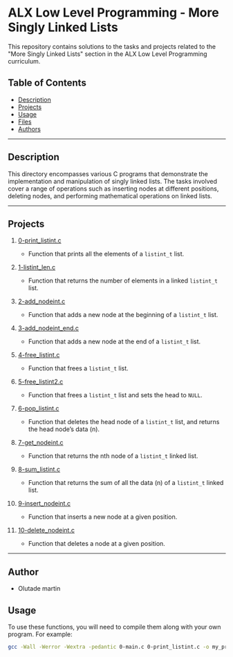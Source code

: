 # ALX Low Level Programming - More Singly Linked Lists

This repository contains solutions to the tasks and projects related to the "More Singly Linked Lists" section in the ALX Low Level Programming curriculum.

## Table of Contents

- [Description](#description)
- [Projects](#projects)
- [Usage](#usage)
- [Files](#files)
- [Authors](#authors)

---

## Description

This directory encompasses various C programs that demonstrate the implementation and manipulation of singly linked lists. The tasks involved cover a range of operations such as inserting nodes at different positions, deleting nodes, and performing mathematical operations on linked lists.

---

## Projects

1. [0-print_listint.c](./0-print_listint.c)
   - Function that prints all the elements of a `listint_t` list.

2. [1-listint_len.c](./1-listint_len.c)
   - Function that returns the number of elements in a linked `listint_t` list.

3. [2-add_nodeint.c](./2-add_nodeint.c)
   - Function that adds a new node at the beginning of a `listint_t` list.

4. [3-add_nodeint_end.c](./3-add_nodeint_end.c)
   - Function that adds a new node at the end of a `listint_t` list.

5. [4-free_listint.c](./4-free_listint.c)
   - Function that frees a `listint_t` list.

6. [5-free_listint2.c](./5-free_listint2.c)
   - Function that frees a `listint_t` list and sets the head to `NULL`.

7. [6-pop_listint.c](./6-pop_listint.c)
   - Function that deletes the head node of a `listint_t` list, and returns the head node’s data (n).

8. [7-get_nodeint.c](./7-get_nodeint.c)
   - Function that returns the nth node of a `listint_t` linked list.

9. [8-sum_listint.c](./8-sum_listint.c)
   - Function that returns the sum of all the data (n) of a `listint_t` linked list.

10. [9-insert_nodeint.c](./9-insert_nodeint.c)
    - Function that inserts a new node at a given position.

11. [10-delete_nodeint.c](./10-delete_nodeint.c)
    - Function that deletes a node at a given position.

---

## Author
- Olutade martin

## Usage

To use these functions, you will need to compile them along with your own program. For example:

```bash
gcc -Wall -Werror -Wextra -pedantic 0-main.c 0-print_listint.c -o my_program

